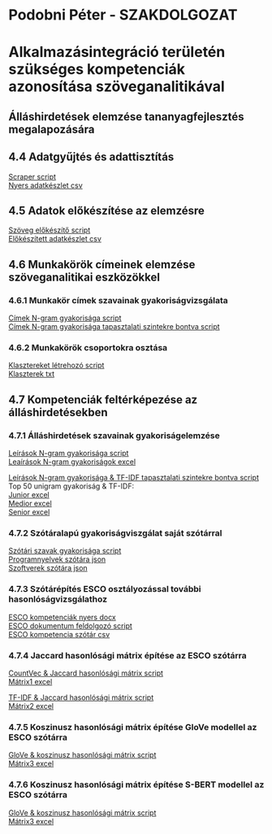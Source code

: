 # Podobni Péter - SZAKDOLGOZAT
# Alkalmazásintegráció területén szükséges kompetenciák azonosítása szöveganalitikával
## Álláshirdetések elemzése tananyagfejlesztés megalapozására </h2>

## 4.4 Adatgyűjtés és adattisztítás
  [Scraper script](site_indeed.py) \
  [Nyers adatkészlet csv](input/indeed_merged.csv)

## 4.5 Adatok előkészítése az elemzésre
  [Szöveg előkészítő script](preprocess.py) \
  [Előkészített adatkészlet csv](input/preprocessed_jobs_all.csv) 

## 4.6 Munkakörök címeinek elemzése szöveganalitikai eszközökkel
### 4.6.1 Munkakör címek szavainak gyakoriságvizsgálata
  [Címek N-gram gyakorisága script](title/title_freq_ngrams_all.ipynb) \
  [Címek N-gram gyakorisága tapasztalati szintekre bontva script](title/title_freq_ngrams_levels.ipynb)
  
### 4.6.2 Munkakörök csoportokra osztása
  [Klasztereket létrehozó script](title/title_cluster.ipynb) \
  [Klaszterek txt](title/clusters.txt) 
  
## 4.7 Kompetenciák feltérképezése az álláshirdetésekben
### 4.7.1 Álláshirdetések szavainak gyakoriságelemzése
  [Leírások N-gram gyakorisága script](description/description_freq_ngrams_all.ipynb) \
  [Leaírások N-gram gyakoriságok excel](description/description_freq_ngrams_all.xlsx) 

  [Leírások N-gram gyakorisága & TF-IDF tapasztalati szintekre bontva script](description/description_freq_ngrams_all_tf-idf.ipynb) \
  Top 50 unigram gyakoriság & TF-IDF: \
    [Junior excel](description/level_comparison/junior_description_top_50_ngrams_tfidf_freq.xlsx) \
    [Medior excel](description/level_comparison/medior_description_top_50_ngrams_tfidf_freq.xlsx) \
    [Senior excel](description/level_comparison/senior_description_top_50_ngrams_tfidf_freq.xlsx) 
  
### 4.7.2 Szótáralapú gyakoriságviszgálat saját szótárral
  [Szótári szavak gyakorisága script](description/dictionary/description_dictionary_freq_tf-idf.ipynb) \
  [Programnyelvek szótára json](description/dictionary/coding_keywords.json) \
  [Szoftverek szótára json](description/dictionary/softwares_keywords.json)

### 4.7.3 Szótárépítés ESCO osztályozással további hasonlóságvizsgálathoz
  [ESCO kompetenciák nyers docx](esco/skills_raw.docx) \
  [ESCO dokumentum feldolgozó script](esco/doc_to_csv.py) \
  [ESCO kompetencia szótár csv](esco/prep_esco_skill_dictionary.csv)

### 4.7.4 Jaccard hasonlósági mátrix építése az ESCO szótárra
  [CountVec & Jaccard hasonlósági mátrix script](description/description_skills_match_jaccard_countvec.py) \
  [Mátrix1 excel](description/matrix/01_similarity_matrix_jaccard_countvec.xlsx)

  [TF-IDF & Jaccard hasonlósági mátrix script](description/description_skills_match_jaccard_tfidf.ipynb) \
  [Mátrix2 excel](description/matrix/02_similarity_matrix_jaccard_tfidf.xlsx)

### 4.7.5 Koszinusz hasonlósági mátrix építése GloVe modellel az ESCO szótárra
  [GloVe & koszinusz hasonlósági mátrix script](description/description_skills_match_cosine_glove.py) \
  [Mátrix3 excel](description/matrix/03_similarity_matrix_cosine_glove.xlsx)
  
### 4.7.6 Koszinusz hasonlósági mátrix építése S-BERT modellel az ESCO szótárra
  [GloVe & koszinusz hasonlósági mátrix script](description/description_skills_match_cosine_sbert.ipynb) \
  [Mátrix3 excel](description/matrix/04_similarity_matrix_cosine_sbert.xlsx)
